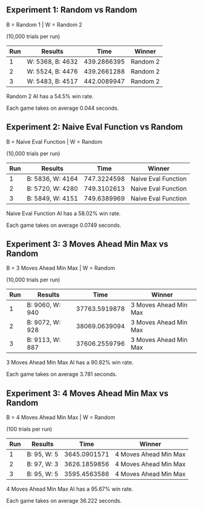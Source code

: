 ## Experiment 1: Random vs Random

B = Random 1 | W = Random 2 

(10,000 trials per run)

| Run | Results          | Time        | Winner
| --- | ---------------- | ----------- | --------
| 1   | W: 5368, B: 4632 | 439.2866395 | Random 2
| 2   | W: 5524, B: 4476 | 439.2661288 | Random 2
| 3   | W: 5483, B: 4517 | 442.0089947 | Random 2

Random 2 AI has a 54.5% win rate.

Each game takes on average 0.044 seconds.

## Experiment 2: Naive Eval Function vs Random

B = Naive Eval Function | W = Random

(10,000 trials per run)

| Run | Results          | Time        | Winner
| --- | ---------------- | ----------- | -------------------
| 1   | B: 5836, W: 4164 | 747.3224598 | Naive Eval Function
| 2   | B: 5720, W: 4280 | 749.3102613 | Naive Eval Function
| 3   | B: 5849, W: 4151 | 749.6389969 | Naive Eval Function

Naive Eval Function AI has a 58.02% win rate.

Each game takes on average 0.0749 seconds.

## Experiment 3: 3 Moves Ahead Min Max vs Random

B = 3 Moves Ahead Min Max | W = Random

(10,000 trials per run)

| Run | Results         | Time          | Winner
| --- | --------------- | ------------- | ---------------------
| 1   | B: 9060, W: 940 | 37763.5919878 | 3 Moves Ahead Min Max
| 2   | B: 9072, W: 928 | 38069.0639094 | 3 Moves Ahead Min Max
| 3   | B: 9113, W: 887 | 37606.2559796 | 3 Moves Ahead Min Max

3 Moves Ahead Min Max  AI has a 90.82% win rate.

Each game takes on average 3.781 seconds.

## Experiment 3: 4 Moves Ahead Min Max vs Random

B = 4 Moves Ahead Min Max | W = Random

(100 trials per run)

| Run | Results     | Time         | Winner
| --- | ----------- | ------------ | ---------------------
| 1   | B: 95, W: 5 | 3645.0901571 | 4 Moves Ahead Min Max
| 2   | B: 97, W: 3 | 3626.1859856 | 4 Moves Ahead Min Max
| 3   | B: 95, W: 5 | 3595.4563586 | 4 Moves Ahead Min Max

4 Moves Ahead Min Max  AI has a 95.67% win rate.

Each game takes on average 36.222 seconds.











